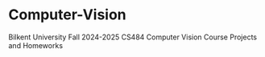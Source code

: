 # Computer-Vision
Bilkent University Fall 2024-2025 CS484 Computer Vision Course Projects and Homeworks

